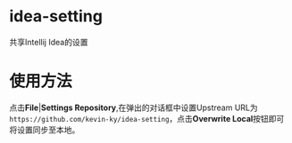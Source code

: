 # idea-setting
共享Intellij Idea的设置

# 使用方法
点击**File**|**Settings Repository**,在弹出的对话框中设置Upstream URL为```https://github.com/kevin-ky/idea-setting```，点击**Overwrite Local**按钮即可将设置同步至本地。
